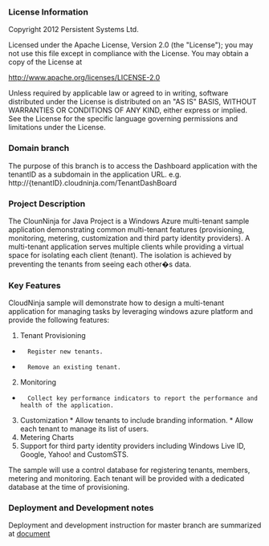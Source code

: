 ### License Information
 Copyright 2012 Persistent Systems Ltd.
 
 Licensed under the Apache License, Version 2.0 (the "License");
 you may not use this file except in compliance with the License.
 You may obtain a copy of the License at
 
   http://www.apache.org/licenses/LICENSE-2.0
 
 Unless required by applicable law or agreed to in writing, software
 distributed under the License is distributed on an "AS IS" BASIS,
 WITHOUT WARRANTIES OR CONDITIONS OF ANY KIND, either express or implied.
 See the License for the specific language governing permissions and
 limitations under the License.


###  Domain branch
  The purpose of this branch is to access the Dashboard application with the tenantID as a subdomain in the application URL.
  e.g. http://{tenantID}.cloudninja.com/TenantDashBoard

### Project Description

The ClounNinja for Java Project is a Windows Azure multi-tenant sample application demonstrating common multi-tenant features (provisioning, monitoring, metering, customization and third party identity providers). A multi-tenant application serves multiple clients while providing a virtual space for isolating each client (tenant). The isolation is achieved by preventing the tenants from seeing each other�s data.

### Key Features
CloudNinja sample will demonstrate how to design a multi-tenant application for managing tasks by leveraging windows azure platform and provide the following features:

1. Tenant Provisioning
  *       Register new tenants.
  *       Remove an existing tenant.
2. Monitoring
  *       Collect key performance indicators to report the performance and health of the application.
3. Customization
                *        Allow tenants to include branding information.
                *        Allow each tenant to manage its list of users.
4. Metering Charts
5. Support for third party identity providers including Windows Live ID, Google, Yahoo! and CustomSTS.
     
The sample will use a control database for registering tenants, members, metering and monitoring. Each tenant will be provided with a dedicated database at the time of provisioning.

### Deployment and Development notes
   Deployment and development instruction for master branch are summarized at [document](https://github.com/PersistentSys/cloudninja-for-java/blob/domain/Documents/Deployment%20&%20Development%20Environment%20document.docx)
